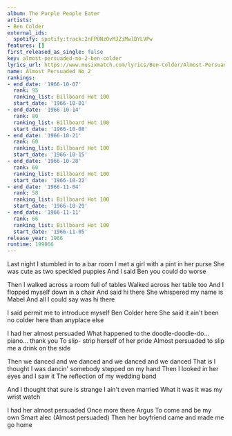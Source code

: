 ```yaml
---
album: The Purple People Eater
artists:
- Ben Colder
external_ids:
  spotify: spotify:track:2nFPONz0vMJZiMwlBYLVPw
features: []
first_released_as_single: false
key: almost-persuaded-no-2-ben-colder
lyrics_url: https://www.musixmatch.com/lyrics/Ben-Colder/Almost-Persuaded-No-2-Rerecorded
name: Almost Persuaded No 2
rankings:
- end_date: '1966-10-07'
  rank: 95
  ranking_list: Billboard Hot 100
  start_date: '1966-10-01'
- end_date: '1966-10-14'
  rank: 80
  ranking_list: Billboard Hot 100
  start_date: '1966-10-08'
- end_date: '1966-10-21'
  rank: 60
  ranking_list: Billboard Hot 100
  start_date: '1966-10-15'
- end_date: '1966-10-28'
  rank: 60
  ranking_list: Billboard Hot 100
  start_date: '1966-10-22'
- end_date: '1966-11-04'
  rank: 58
  ranking_list: Billboard Hot 100
  start_date: '1966-10-29'
- end_date: '1966-11-11'
  rank: 66
  ranking_list: Billboard Hot 100
  start_date: '1966-11-05'
release_year: 1966
runtime: 199066
---
```

Last night I stumbled in to a bar room
I met a girl with a pint in her purse
She was cute as two speckled puppies
And I said Ben you could do worse

Then I walked across a room full of tables
Walked across her table too
And I flopped myself down in a chair
And said hi there
She whispered my name is Mabel
And all I could say was hi there

I said permit me to introduce myself Ben Colder here
She said it ain't been no colder here than anyplace else

I had her almost persuaded
What happened to the doodle-doodle-do... piano... thank you
To slip- strip herself of her pride
Almost persuaded to slip me a drink on the side

Then we danced and we danced and we danced and we danced
That is I thought I was dancin' somebody stepped on my hand
Then I looked in her eyes and I saw it
The reflection of my wedding band

And I thought that sure is strange I ain't even married
What it was it was my wrist watch

I had her almost persuaded
Once more there Argus
To come and be my own
Smart alec
(Almost persuaded)
Then her boyfriend came and made me go home
